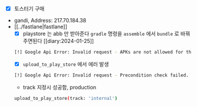 - [X] 토스터기 구매
- gandi, Address: 217.70.184.38
- [[../fastlane|fastlane]]
  - [X] playstore 는 abb 만 받아준다 `gradle` 명령을 `assemble` 에서 `bundle` 로 바꿔주면된다 [[diary:2024-01-25]]
  ```sh 
  [!] Google Api Error: Invalid request - APKs are not allowed for this application.
  ```
  - [X] `upload_to_play_store` 에서 에러 발생
  ```sh 
  [!] Google Api Error: Invalid request - Precondition check failed.
  ```
  - track 지정시 성공함, production
  ```sh 
  upload_to_play_store(track: 'internal')
  ```
